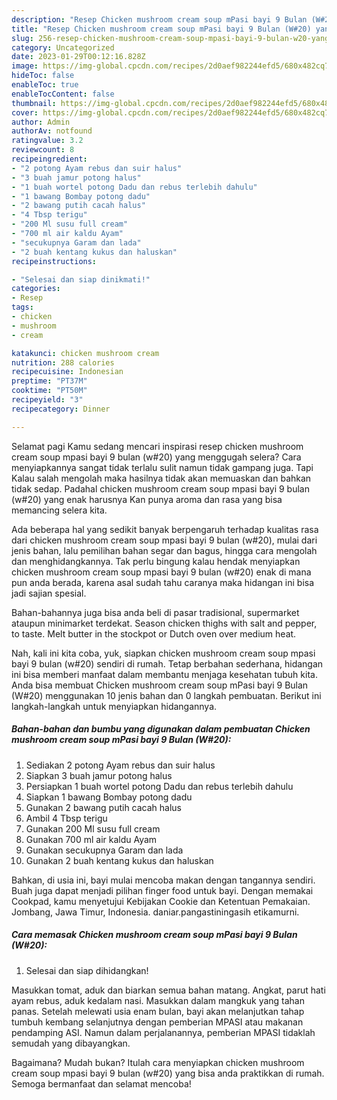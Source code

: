 ```yaml
---
description: "Resep Chicken mushroom cream soup mPasi bayi 9 Bulan (W#20) yang Bikin Ngiler, Buat Buka Puasa Sempurna"
title: "Resep Chicken mushroom cream soup mPasi bayi 9 Bulan (W#20) yang Bikin Ngiler, Buat Buka Puasa Sempurna"
slug: 256-resep-chicken-mushroom-cream-soup-mpasi-bayi-9-bulan-w20-yang-bikin-ngiler-buat-buka-puasa-sempurna
category: Uncategorized
date: 2023-01-29T00:12:16.828Z
image: https://img-global.cpcdn.com/recipes/2d0aef982244efd5/680x482cq70/chicken-mushroom-cream-soup-mpasi-bayi-9-bulan-w20-foto-resep-utama.jpg
hideToc: false
enableToc: true
enableTocContent: false
thumbnail: https://img-global.cpcdn.com/recipes/2d0aef982244efd5/680x482cq70/chicken-mushroom-cream-soup-mpasi-bayi-9-bulan-w20-foto-resep-utama.jpg
cover: https://img-global.cpcdn.com/recipes/2d0aef982244efd5/680x482cq70/chicken-mushroom-cream-soup-mpasi-bayi-9-bulan-w20-foto-resep-utama.jpg
author: Admin
authorAv: notfound
ratingvalue: 3.2
reviewcount: 8
recipeingredient:
- "2 potong Ayam rebus dan suir halus"
- "3 buah jamur potong halus"
- "1 buah wortel potong Dadu dan rebus terlebih dahulu"
- "1 bawang Bombay potong dadu"
- "2 bawang putih cacah halus"
- "4 Tbsp terigu"
- "200 Ml susu full cream"
- "700 ml air kaldu Ayam"
- "secukupnya Garam dan lada"
- "2 buah kentang kukus dan haluskan"
recipeinstructions:

- "Selesai dan siap dinikmati!"
categories:
- Resep
tags:
- chicken
- mushroom
- cream

katakunci: chicken mushroom cream 
nutrition: 288 calories
recipecuisine: Indonesian
preptime: "PT37M"
cooktime: "PT50M"
recipeyield: "3"
recipecategory: Dinner

---
```



Selamat pagi Kamu sedang mencari inspirasi resep chicken mushroom cream soup mpasi bayi 9 bulan (w#20) yang menggugah selera? Cara menyiapkannya sangat tidak terlalu sulit namun tidak gampang juga. Tapi Kalau salah mengolah maka hasilnya tidak akan memuaskan dan bahkan tidak sedap. Padahal chicken mushroom cream soup mpasi bayi 9 bulan (w#20) yang enak harusnya Kan punya aroma dan rasa yang bisa memancing selera kita.


Ada beberapa hal yang sedikit banyak berpengaruh terhadap kualitas rasa dari chicken mushroom cream soup mpasi bayi 9 bulan (w#20), mulai dari jenis bahan, lalu pemilihan bahan segar dan bagus, hingga cara mengolah dan menghidangkannya. Tak perlu bingung kalau hendak menyiapkan chicken mushroom cream soup mpasi bayi 9 bulan (w#20) enak di mana pun anda berada, karena asal sudah tahu caranya maka hidangan ini bisa jadi sajian spesial.

Bahan-bahannya juga bisa anda beli di pasar tradisional, supermarket ataupun minimarket terdekat. Season chicken thighs with salt and pepper, to taste. Melt butter in the stockpot or Dutch oven over medium heat.


Nah, kali ini kita coba, yuk, siapkan chicken mushroom cream soup mpasi bayi 9 bulan (w#20) sendiri di rumah. Tetap berbahan sederhana, hidangan ini bisa memberi manfaat dalam membantu menjaga kesehatan tubuh kita. Anda bisa membuat Chicken mushroom cream soup mPasi bayi 9 Bulan (W#20) menggunakan 10 jenis bahan dan 0 langkah pembuatan. Berikut ini langkah-langkah untuk menyiapkan hidangannya.

<!--inarticleads1-->

##### Bahan-bahan dan bumbu yang digunakan dalam pembuatan Chicken mushroom cream soup mPasi bayi 9 Bulan (W#20):

1. Sediakan 2 potong Ayam rebus dan suir halus
1. Siapkan 3 buah jamur potong halus
1. Persiapkan 1 buah wortel potong Dadu dan rebus terlebih dahulu
1. Siapkan 1 bawang Bombay potong dadu
1. Gunakan 2 bawang putih cacah halus
1. Ambil 4 Tbsp terigu
1. Gunakan 200 Ml susu full cream
1. Gunakan 700 ml air kaldu Ayam
1. Gunakan secukupnya Garam dan lada
1. Gunakan 2 buah kentang kukus dan haluskan


Bahkan, di usia ini, bayi mulai mencoba makan dengan tangannya sendiri. Buah juga dapat menjadi pilihan finger food untuk bayi. Dengan memakai Cookpad, kamu menyetujui Kebijakan Cookie dan Ketentuan Pemakaian. Jombang, Jawa Timur, Indonesia. daniar.pangastiningasih etikamurni. 

<!--inarticleads2-->

##### Cara memasak Chicken mushroom cream soup mPasi bayi 9 Bulan (W#20):


1. Selesai dan siap dihidangkan!

Masukkan tomat, aduk dan biarkan semua bahan matang. Angkat, parut hati ayam rebus, aduk kedalam nasi. Masukkan dalam mangkuk yang tahan panas. Setelah melewati usia enam bulan, bayi akan melanjutkan tahap tumbuh kembang selanjutnya dengan pemberian MPASI atau makanan pendamping ASI. Namun dalam perjalanannya, pemberian MPASI tidaklah semudah yang dibayangkan. 

Bagaimana? Mudah bukan? Itulah cara menyiapkan chicken mushroom cream soup mpasi bayi 9 bulan (w#20) yang bisa anda praktikkan di rumah. Semoga bermanfaat dan selamat mencoba!
